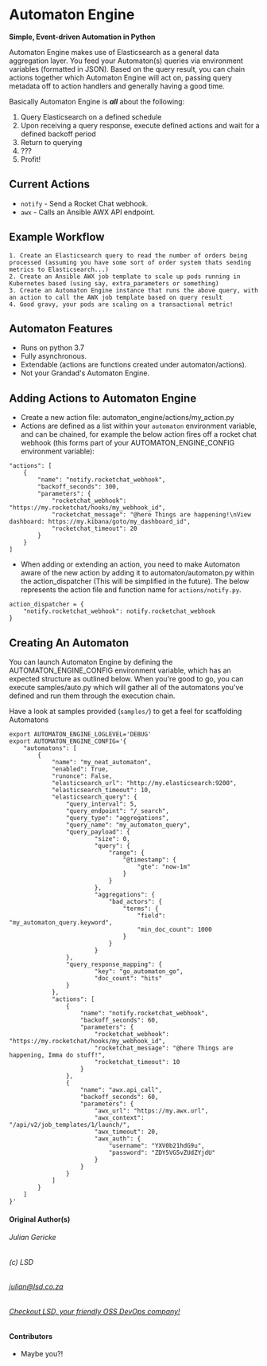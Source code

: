 # Automaton Engine
__Simple, Event-driven Automation in Python__

Automaton Engine makes use of Elasticsearch as a general data aggregation layer. You feed your Automaton(s) queries
via environment variables (formatted in JSON). Based on the query result, you can chain actions together which
Automaton Engine will act on, passing query metadata off to action handlers and generally having a good time.

Basically Automaton Engine is ***all*** about the following:

1. Query Elasticsearch on a defined schedule
2. Upon receiving a query response, execute defined actions and wait for a defined backoff period
3. Return to querying
4. ???
5. Profit!

## Current Actions 

* `notify` - Send a Rocket Chat webhook.
* `awx` - Calls an Ansible AWX API endpoint.

## Example Workflow

    1. Create an Elasticsearch query to read the number of orders being processed (assuming you have some sort of order system thats sending metrics to Elasticsearch...)
    2. Create an Ansible AWX job template to scale up pods running in Kubernetes based (using say, extra_parameters or something)
    3. Create an Automaton Engine instance that runs the above query, with an action to call the AWX job template based on query result
    4. Good gravy, your pods are scaling on a transactional metric!

## Automaton Features

* Runs on python 3.7
* Fully asynchronous.
* Extendable (actions are functions created under automaton/actions).
* Not your Grandad's Automaton Engine.

## Adding Actions to Automaton Engine

* Create a new action file: automaton_engine/actions/my_action.py
* Actions are defined as a list within your `automaton` environment variable, and can be chained, for example the below action fires off a rocket chat webhook (this forms part of your AUTOMATON_ENGINE_CONFIG environment variable):

```
"actions": [
    {
        "name": "notify.rocketchat_webhook",
        "backoff_seconds": 300, 
        "parameters": {
            "rocketchat_webhook": "https://my.rocketchat/hooks/my_webhook_id",
            "rocketchat_message": "@here Things are happening!\nView dashboard: https://my.kibana/goto/my_dashboard_id",
            "rocketchat_timeout": 20
        }
    }
]
```

* When adding or extending an action, you need to make Automaton aware of the new action by adding it to automaton/automaton.py within the action_dispatcher (This will be simplified in the future). The below represents the action file and function name for ```actions/notify.py```.

```
action_dispatcher = {
    "notify.rocketchat_webhook": notify.rocketchat_webhook 
}
```

## Creating An Automaton

You can launch Automaton Engine by defining the AUTOMATON_ENGINE_CONFIG environment variable, which has an expected structure as outlined below. When you're good to go, you can execute samples/auto.py which will gather all of the automatons you've defined and run them through the execution chain.

Have a look at samples provided (```samples/```) to get a feel for scaffolding Automatons

```
export AUTOMATON_ENGINE_LOGLEVEL='DEBUG'
export AUTOMATON_ENGINE_CONFIG='{ 
    "automatons": [
        {
            "name": "my_neat_automaton",
            "enabled": True,
            "runonce": False,
            "elasticsearch_url": "http://my.elasticsearch:9200",
            "elasticsearch_timeout": 10,
            "elasticsearch_query": {
                "query_interval": 5,
                "query_endpoint": "/_search",
                "query_type": "aggregations",
                "query_name": "my_automaton_query",
                "query_payload": {
						"size": 0,
						"query": {
						    "range": {
                                "@timestamp": {
                                    "gte": "now-1m"
                                }
                            }
						},
						"aggregations": {
						    "bad_actors": {
                                "terms": {
                                    "field": "my_automaton_query.keyword",
                                    "min_doc_count": 1000
                                }
						    }
						}
                },
                "query_response_mapping": { 
                        "key": "go_automaton_go", 
                        "doc_count": "hits"
                }
            },
            "actions": [
                {
                    "name": "notify.rocketchat_webhook",
                    "backoff_seconds": 60,
                    "parameters": {
                        "rocketchat_webhook": "https://my.rocketchat/hooks/my_webhook_id",
                        "rocketchat_message": "@here Things are happening, Imma do stuff!",
                        "rocketchat_timeout": 10
                    }
                },
                {
                    "name": "awx.api_call",
                    "backoff_seconds": 60,
                    "parameters": {
                        "awx_url": "https://my.awx.url",
                        "awx_context": "/api/v2/job_templates/1/launch/",
                        "awx_timeout": 20,
                        "awx_auth": {
                            "username": "YXV0b21hdG9u",
                            "password": "ZDY5VG5vZUdZYjdU"
                        }
                    }
                }
            ]
        }
    ]
}'
```



#### Original Author(s)

###### Julian Gericke
###### (c) LSD
###### [julian@lsd.co.za](mailto:julian@lsd.co.za)
###### [Checkout LSD, your friendly OSS DevOps company!](https://lsd.co.za "LSD Homepage")

#### Contributors

- Maybe you?!
